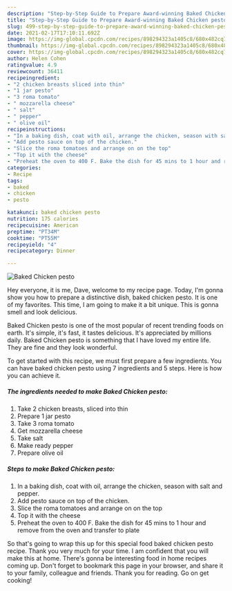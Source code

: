 ```yaml
---
description: "Step-by-Step Guide to Prepare Award-winning Baked Chicken pesto"
title: "Step-by-Step Guide to Prepare Award-winning Baked Chicken pesto"
slug: 499-step-by-step-guide-to-prepare-award-winning-baked-chicken-pesto
date: 2021-02-17T17:10:11.692Z
image: https://img-global.cpcdn.com/recipes/898294323a1405c8/680x482cq70/baked-chicken-pesto-recipe-main-photo.jpg
thumbnail: https://img-global.cpcdn.com/recipes/898294323a1405c8/680x482cq70/baked-chicken-pesto-recipe-main-photo.jpg
cover: https://img-global.cpcdn.com/recipes/898294323a1405c8/680x482cq70/baked-chicken-pesto-recipe-main-photo.jpg
author: Helen Cohen
ratingvalue: 4.9
reviewcount: 36411
recipeingredient:
- "2 chicken breasts sliced into thin"
- "1 jar pesto"
- "3 roma tomato"
- " mozzarella cheese"
- " salt"
- " pepper"
- " olive oil"
recipeinstructions:
- "In a baking dish, coat with oil, arrange the chicken, season with salt and pepper."
- "Add pesto sauce on top of the chicken."
- "Slice the roma tomatoes and arrange on on the top"
- "Top it with the cheese"
- "Preheat the oven to 400 F. Bake the dish for 45 mins to 1 hour and remove from the oven and transfer to plate"
categories:
- Recipe
tags:
- baked
- chicken
- pesto

katakunci: baked chicken pesto 
nutrition: 175 calories
recipecuisine: American
preptime: "PT34M"
cooktime: "PT55M"
recipeyield: "4"
recipecategory: Dinner

---
```



![Baked Chicken pesto](https://img-global.cpcdn.com/recipes/898294323a1405c8/680x482cq70/baked-chicken-pesto-recipe-main-photo.jpg)

Hey everyone, it is me, Dave, welcome to my recipe page. Today, I'm gonna show you how to prepare a distinctive dish, baked chicken pesto. It is one of my favorites. This time, I am going to make it a bit unique. This is gonna smell and look delicious.



Baked Chicken pesto is one of the most popular of recent trending foods on earth. It's simple, it's fast, it tastes delicious. It's appreciated by millions daily. Baked Chicken pesto is something that I have loved my entire life. They are fine and they look wonderful.


To get started with this recipe, we must first prepare a few ingredients. You can have baked chicken pesto using 7 ingredients and 5 steps. Here is how you can achieve it.

<!--inarticleads1-->

##### The ingredients needed to make Baked Chicken pesto:

1. Take 2 chicken breasts, sliced into thin
1. Prepare 1 jar pesto
1. Take 3 roma tomato
1. Get  mozzarella cheese
1. Take  salt
1. Make ready  pepper
1. Prepare  olive oil




<!--inarticleads2-->

##### Steps to make Baked Chicken pesto:

1. In a baking dish, coat with oil, arrange the chicken, season with salt and pepper.
1. Add pesto sauce on top of the chicken.
1. Slice the roma tomatoes and arrange on on the top
1. Top it with the cheese
1. Preheat the oven to 400 F. Bake the dish for 45 mins to 1 hour and remove from the oven and transfer to plate




So that's going to wrap this up for this special food baked chicken pesto recipe. Thank you very much for your time. I am confident that you will make this at home. There's gonna be interesting food in home recipes coming up. Don't forget to bookmark this page in your browser, and share it to your family, colleague and friends. Thank you for reading. Go on get cooking!
